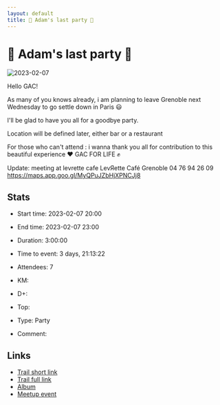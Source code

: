 ```yaml
---
layout: default
title: 🎉 Adam's last party 🎉
---
```


# 🎉 Adam's last party 🎉

![2023-02-07](/Stats/img/orig/2023-02-07.jpg)

Hello GAC!

As many of you knows already, i am planning to leave Grenoble next Wednesday to go settle down in Paris 😃

I'll be glad to have you all for a goodbye party.

Location will be defined later, either bar or a restaurant

For those who can't attend : i wanna thank you all for contribution to this beautiful experience ❤️
GAC FOR LIFE ✊

Update: meeting at levrette cafe
LevЯette Café Grenoble
04 76 94 26 09
https://maps.app.goo.gl/MyQPuJZbHjXPNCJj8

## Stats

- Start time: 2023-02-07 20:00
- End time: 2023-02-07 23:00
- Duration: 3:00:00
- Time to event: 3 days, 21:13:22
- Attendees: 7

- KM: 
- D+: 
- Top: 
- Type: Party
- Comment: 

## Links

- [Trail short link]()
- [Trail full link]()
- [Album](https://binnette.github.io/GacImg2023/)
- [Meetup event](https://www.meetup.com/grenoble-adventure-club-english-french/events/291392131/)
